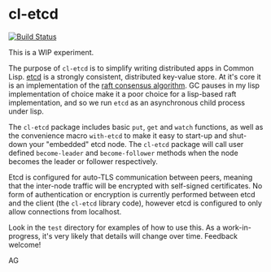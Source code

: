 # cl-etcd

[![Build Status](https://github.com/atgreen/cl-etcd/actions/workflows/test.yaml/badge.svg)](https://github.com/atgreen/cl-etcd/actions)

This is a WIP experiment.

The purpose of `cl-etcd` is to simplify writing distributed apps in
Common Lisp.  [etcd](https://etcd.io/) is a strongly consistent,
distributed key-value store.  At it's core it is an implementation of
the [raft consensus
algorithm](https://en.wikipedia.org/wiki/Raft_(algorithm)).  GC pauses
in my lisp implementation of choice make it a poor choice for a
lisp-based raft implementation, and so we run `etcd` as an
asynchronous child process under lisp.

The `cl-etcd` package includes basic `put`, `get` and `watch`
functions, as well as the convenience macro `with-etcd` to make it
easy to start-up and shut-down your "embedded" etcd node.  The
`cl-etcd` package will call user defined `become-leader` and
`become-follower` methods when the node becomes the leader or follower
respectively.

Etcd is configured for auto-TLS communication between peers, meaning
that the inter-node traffic will be encrypted with self-signed
certificates.  No form of authentication or encryption is currently
performed between etcd and the client (the `cl-etcd` library code),
however etcd is configured to only allow connections from localhost.

Look in the `test` directory for examples of how to use this.  As a
work-in-progress, it's very likely that details will change over time.
Feedback welcome!

AG
